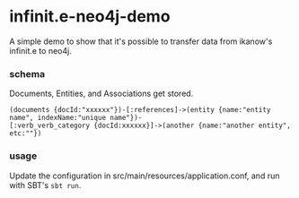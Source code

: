 infinit.e-neo4j-demo
====================

A simple demo to show that it's possible to transfer data from ikanow's infinit.e to neo4j.

### schema

Documents, Entities, and Associations get stored.

```
(documents {docId:"xxxxxx"})-[:references]->(entity {name:"entity name", indexName:"unique name"})-
[:verb_verb_category {docId:xxxxxx}]->(another {name:"another entity", etc:""})
```

### usage

Update the configuration in src/main/resources/application.conf, and run with SBT's `sbt run`. 